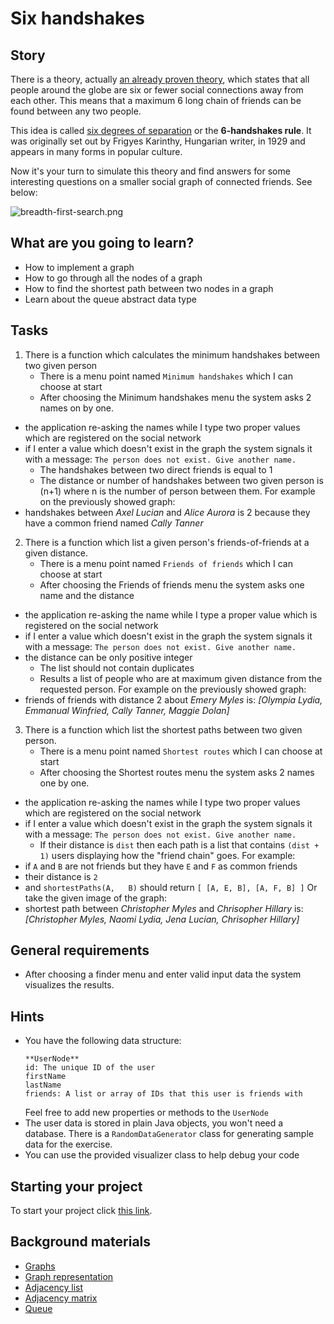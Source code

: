 # Six handshakes

## Story

There is a theory, actually [an already proven theory](https://www.theguardian.com/technology/2008/aug/03/internet.email),
which states that all people around the globe are six or fewer social connections away from each other.
This means that a maximum 6 long chain of friends can be found between any two people.

This idea is called [six degrees of separation](https://en.wikipedia.org/wiki/Six_degrees_of_separation)
or the **6-handshakes rule**. It was originally set out by Frigyes Karinthy, Hungarian writer,
in 1929 and appears in many forms in popular culture.

Now it's your turn to simulate this theory and find answers for some interesting questions on a smaller social graph of connected friends. See below:

![breadth-first-search.png](https://learn.code.cool/media/algorithms/breadth-first-search-graph.png)

## What are you going to learn?

- How to implement a graph
- How to go through all the nodes of a graph
- How to find the shortest path between two nodes in a graph
- Learn about the queue abstract data type

## Tasks

1. There is a function which calculates the minimum handshakes between two given person
    - There is a menu point named `Minimum handshakes` which I can choose at start
    - After choosing the Minimum handshakes menu the system asks 2 names on by one.
- the application re-asking the names while I type two proper values which are registered on the social network
- if I enter a value which doesn't exist in the graph the system signals it with a message:
`The person does not exist. Give another name.`
    - The handshakes between two direct friends is equal to 1
    - The distance or number of handshakes between two given person is (n+1) where n is the number of person between them.
For example on the previously showed graph:
- handshakes between _Axel Lucian_ and _Alice Aurora_ is 2 because they have a common friend named _Cally Tanner_

2. There is a function which list a given person's friends-of-friends at a given distance.
    - There is a menu point named `Friends of friends` which I can choose at start
    - After choosing the Friends of friends menu the system asks one name and the distance
- the application re-asking the name while I type a proper value which is registered on the social network
- if I enter a value which doesn't exist in the graph the system signals it with a message:
`The person does not exist. Give another name.`
- the distance can be only positive integer
    - The list should not contain duplicates
    - Results a list of people who are at maximum given distance from the requested person.
For example on the previously showed graph:
- friends of friends with distance 2 about _Emery Myles_ is: _[Olympia Lydia, Emmanual Winfried, Cally Tanner, Maggie Dolan]_

3. There is a function which list the shortest paths between two given person.
    - There is a menu point named `Shortest routes` which I can choose at start
    - After choosing the Shortest routes menu the system asks 2 names one by one.
- the application re-asking the names while I type two proper values which are registered on the social network
- if I enter a value which doesn't exist in the graph the system signals it with a message:
`The person does not exist. Give another name.`
    - If their distance is `dist` then each path is a list that contains `(dist + 1)` users displaying how the "friend chain" goes.
For example:
- if `A` and `B` are not friends but they have `E` and `F` as common friends
- their distance is `2`
- and `shortestPaths(A,   B)` should return
`[ [A, E, B], [A, F, B] ]`
Or take the given image of the graph:
- shortest path between _Christopher Myles_ and _Chrisopher Hillary_ is: _[Christopher Myles, Naomi Lydia, Jena Lucian, Chrisopher Hillary]_

## General requirements

- After choosing a finder menu and enter valid input data the system visualizes the results.

## Hints

- You have the following data structure:
  ```
  **UserNode**
  id: The unique ID of the user
  firstName
  lastName
  friends: A list or array of IDs that this user is friends with
  ```
  Feel free to add new properties or methods to the `UserNode`
- The user data is stored in plain Java objects, you won't need a database.
  There is a `RandomDataGenerator` class for generating sample data
  for the exercise.
- You can use the provided visualizer class to help debug your code

## Starting your project

To start your project click [this link](https://journey.code.cool/v2/project/solo/blueprint/six-handshakes/java).

## Background materials

- [Graphs](https://learn.code.cool/full-stack/#/../pages/data-structures/graphs.md)
- [Graph representation](https://www.hackerearth.com/practice/algorithms/graphs/graph-representation/tutorial/)
- [Adjacency list](https://en.wikipedia.org/wiki/Adjacency_list)
- [Adjacency matrix](https://en.wikipedia.org/wiki/Adjacency_matrix)
- [Queue](<https://en.wikipedia.org/wiki/Queue_(abstract_data_type)>)
